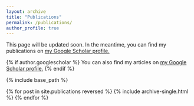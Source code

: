 ```yaml
---
layout: archive
title: "Publications"
permalink: /publications/
author_profile: true
---
```


This page will be updated soon. In the meantime, you can find my publications on <u><a href="https://scholar.google.nl/citations?user=WZAn2CwAAAAJ&hl=en">my Google Scholar profile</a>.</u> 

{% if author.googlescholar %}
  You can also find my articles on <u><a href="https://scholar.google.nl/citations?user=WZAn2CwAAAAJ&hl=en">my Google Scholar profile</a>.</u>
{% endif %} 

{% include base_path %}

{% for post in site.publications reversed %}
  {% include archive-single.html %}
{% endfor %}
